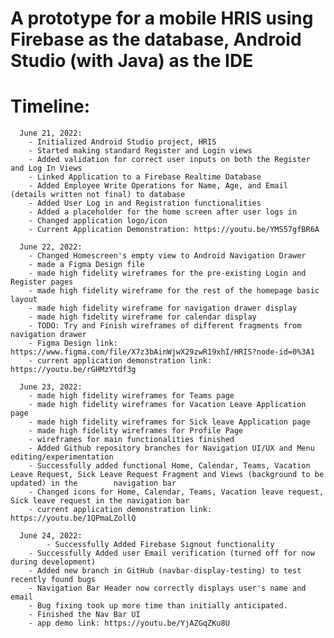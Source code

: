 # A prototype for a mobile HRIS using Firebase as the database, Android Studio (with Java) as the IDE


# Timeline:
      June 21, 2022: 
		- Initialized Android Studio project, HRIS
		- Started making standard Register and Login views 
		- Added validation for correct user inputs on both the Register and Log In Views
		- Linked Application to a Firebase Realtime Database
		- Added Employee Write Operations for Name, Age, and Email (details written not final) to database
		- Added User Log in and Registration functionalities
		- Added a placeholder for the home screen after user logs in
		- Changed application logo/icon
		- Current Application Demonstration: https://youtu.be/YMS57gfBR6A  
      
      June 22, 2022:
		- Changed Homescreen's empty view to Android Navigation Drawer
		- made a Figma Design file
		- made high fidelity wireframes for the pre-existing Login and Register pages
		- made high fidelity wireframe for the rest of the homepage basic layout
		- made high fidelity wireframe for navigation drawer display
		- made high fidelity wireframe for calendar display
		- TODO: Try and Finish wireframes of different fragments from navigation drawer
		- Figma Design link: https://www.figma.com/file/X7z3bAinWjwX29zwR19xhI/HRIS?node-id=0%3A1
		- current application demonstration link: https://youtu.be/rGHMzYtdf3g

      June 23, 2022:
		- made high fidelity wireframes for Teams page
		- made high fidelity wireframes for Vacation Leave Application page
		- made high fidelity wireframes for Sick leave Application page
		- made high fidelity wireframes for Profile Page
		- wireframes for main functionalities finished
		- Added Github repository branches for Navigation UI/UX and Menu editing/experimentation
		- Successfully added functional Home, Calendar, Teams, Vacation Leave Request, Sick Leave Request Fragment and Views (background to be updated) in the 		  navigation bar
		- Changed icons for Home, Calendar, Teams, Vacation leave request, Sick leave request in the navigation bar
		- current application demonstration link: https://youtu.be/1QPmaLZollQ 
	
      June 24, 2022:
	     	- Successfully Added Firebase Signout functionality
		- Successfully Added user Email verification (turned off for now during development)
		- Added new branch in GitHub (navbar-display-testing) to test recently found bugs
		- Navigation Bar Header now correctly displays user's name and email
		- Bug fixing took up more time than initially anticipated.
		- Finished the Nav Bar UI
		- app demo link: https://youtu.be/YjAZGqZKu8U

